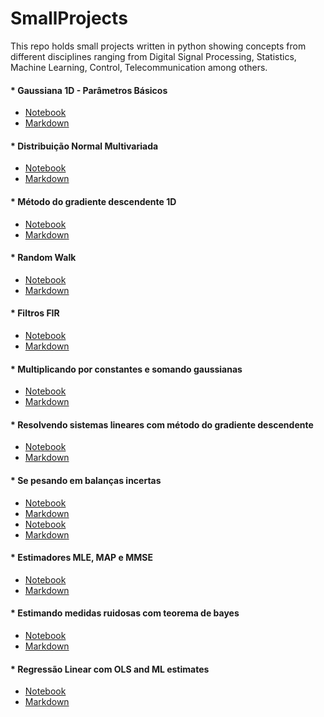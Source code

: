 # SmallProjects

This repo holds small projects written in python showing concepts from different disciplines
ranging from Digital Signal Processing, Statistics, Machine Learning, Control, Telecommunication
among others.

#### * Gaussiana 1D - Parâmetros Básicos
- [Notebook](./Gaussiana_1D-Parametros_básicos/Gaussiana_1D-Parametros_básicos.ipynb)
- [Markdown](./Gaussiana_1D-Parametros_básicos/Gaussiana_1D-Parametros_básicos.md)
#### * Distribuição Normal Multivariada
- [Notebook](./Distribuição_Normal_Multivariada/Distribuição_Normal_Multivariada.ipynb)
- [Markdown](./Distribuição_Normal_Multivariada/Distribuição_Normal_Multivariada.md)
#### * Método do gradiente descendente 1D
- [Notebook](./Método_do_gradiente_descendente_1D/Método_do_gradiente_descendente_1D.ipynb)
- [Markdown](./Método_do_gradiente_descendente_1D/Método_do_gradiente_descendente_1D.md)
#### * Random Walk
- [Notebook](./Random_Walk/Random_Walk.ipynb)
- [Markdown](./Random_Walk/Random_Walk.md)
#### * Filtros FIR
- [Notebook](./Filtros_FIR/Filtros_FIR.ipynb)
- [Markdown](./Filtros_FIR/Filtros_FIR.md)
#### * Multiplicando por constantes e somando gaussianas
- [Notebook](./Multiplicando_por_constantes_e_somando_gaussianas/Multiplicando_por_constantes_e_somando_gaussianas.ipynb)
- [Markdown](./Multiplicando_por_constantes_e_somando_gaussianas/Multiplicando_por_constantes_e_somando_gaussianas.md)
#### * Resolvendo sistemas lineares com método do gradiente descendente
- [Notebook](./Resolvendo_sistemas_lineares_com_método_do_gradiente_descendente/Resolvendo_sistemas_lineares_com_método_do_gradiente_descendente.ipynb)
- [Markdown](./Resolvendo_sistemas_lineares_com_método_do_gradiente_descendente/Resolvendo_sistemas_lineares_com_método_do_gradiente_descendente.md)
#### * Se pesando em balanças incertas
- [Notebook](./Se_pesando_em_uma_balança_incerta_com_MLE/Se_pesando_em_uma_balança_incerta_com_MLE.ipynb)
- [Markdown](./Se_pesando_em_uma_balança_incerta_com_MLE/Se_pesando_em_uma_balança_incerta_com_MLE.md)
- [Notebook](./Se_pesando_em_balanças_incertas/Se_pesando_em_duas_balanças_incertas_com_MLE.ipynb)
- [Markdown](./Se_pesando_em_balanças_incertas/Se_pesando_em_duas_balanças_incertas_com_MLE.md)
#### * Estimadores MLE, MAP e MMSE
- [Notebook](./Estimadores_MLE,_MAP_e_MMSE/Estimadores_MLE,_MAP_e_MMSE.ipynb)
- [Markdown](./Estimadores_MLE,_MAP_e_MMSE/Estimadores_MLE,_MAP_e_MMSE.md)
#### * Estimando medidas ruidosas com teorema de bayes
- [Notebook](./Estimando_medidas_ruidosas_com_teorema_de_bayes/Estimando_medidas_ruidosas_com_teorema_de_bayes.ipynb)
- [Markdown](./Estimando_medidas_ruidosas_com_teorema_de_bayes/Estimando_medidas_ruidosas_com_teorema_de_bayes.md)
#### * Regressão Linear com OLS  and ML estimates
- [Notebook](./Regressão_Linear_com_OLS__and_ML_estimates/Regressão_Linear_com_OLS__and_ML_estimates.ipynb)
- [Markdown](./Regressão_Linear_com_OLS__and_ML_estimates/Regressão_Linear_com_OLS__and_ML_estimates.md)
